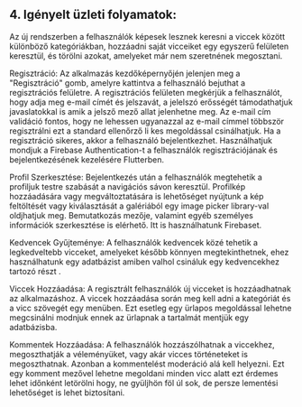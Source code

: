 ## 4. Igényelt üzleti folyamatok:

Az új rendszerben a felhasználók képesek lesznek keresni a viccek között különböző kategóriákban, hozzáadni saját
vicceiket egy egyszerű felületen keresztül, és törölni azokat, amelyeket már nem szeretnének megosztani.

Regisztráció: Az alkalmazás kezdőképernyőjén jelenjen meg a "Regisztráció" gomb,
amelyre kattintva a felhasználó bejuthat a regisztrációs felületre.
A regisztrációs felületen megkérjük a felhasználót, hogy adja meg e-mail címét és jelszavát,
a jelelszó erősségét támodathatjuk javaslatokkal is amik a jelsző mező allat jelenhetne meg.
Az e-mail cím validáció fontos, hogy ne lehessen ugyanazzal az e-mail címmel többször regisztrálni
ezt a standard ellenőrző li kes megoldással csinálhatjuk.
Ha a regisztráció sikeres, akkor a felhasználó bejelentkezhet.
Használhatjuk mondjuk a Firebase Authentication-t a felhasználók regisztrációjának és bejelentkezésének kezelésére Flutterben.

Profil Szerkesztése: Bejelentkezés után a felhasználók megtehetik a profiljuk testre szabását a navigációs sávon keresztül.
Profilkép hozzáadására vagy megváltoztatására is lehetőséget nyújtunk a kép feltöltését vagy kiválasztását a galériából  egy image picker library-val oldjhatjuk meg.
Bemutatkozás mezője, valamint egyéb személyes információk szerkesztése is elérhető. Itt is használhatunk Firebaset.

Kedvencek Gyűjteménye: A felhasználók kedvencek közé tehetik a legkedveltebb vicceket, amelyeket
később könnyen megtekinthetnek, ehez használhatunk egy adatbázist amiben valhol csináluk egy
kedvencekhez tartozó részt .

Viccek Hozzáadása: A regisztrált felhasználók új vicceket is hozzáadhatnak az alkalmazáshoz.
A viccek hozzáadása során meg kell adni a kategóriát és a vicc szövegét egy menüben.
Ezt esetleg egy ürlapos megoldással lehetne megcsinálni modnjuk ennek az ürlapnak a tartalmát
mentjük egy adatbázisba.

Kommentek Hozzáadása: A felhasználók hozzászólhatnak a viccekhez, megoszthatják a véleményüket,
vagy akár vicces történeteket is megoszthatnak. Azonban a kommentelést moderáció alá kell helyezni.
Ezt egy komment mezővel lehetne megoldani minden vicc alatt ezt érdemes lehet időnként letörölni hogy,
ne gyüljhön föl úl sok, de persze lementési lehetőséget is lehet biztosítani.

